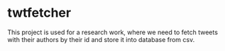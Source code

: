 # twtfetcher

This project is used for a research work, where we need to fetch tweets with their authors
by their id and store it into database from csv.
